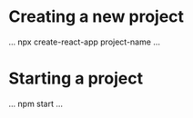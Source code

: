 # Creating a new project

...
npx create-react-app project-name
...

# Starting a project

...
npm start
...
